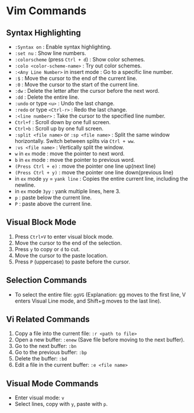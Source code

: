 # Vim Commands

## Syntax Highlighting
- `:Syntax on` : Enable syntax highlighting.
- `:set nu` : Show line numbers.
- `:colorscheme` (press `Ctrl + d`) : Show color schemes.
- `:colo <color-scheme-name>` : Try out color schemes.
- `:<Any Line Number>` in insert mode : Go to a specific line number.
- `:$` : Move the cursor to the end of the current line.
- `:0` : Move the cursor to the start of the current line.
- `:dw` : Delete the letter after the cursor before the next word.
- `:dd` : Delete the entire line.
- `:undo` or type `<u>` : Undo the last change.
- `:redo` or type `<Ctrl-r>` : Redo the last change.
- `:<line number>` : Take the cursor to the specified line number.
- `Ctrl+f` : Scroll down by one full screen.
- `Ctrl+b` : Scroll up by one full screen.
- `:split <file name>` or `:sp <file name>` : Split the same window horizontally. Switch between splits via `Ctrl + ww`.
- `:vs <file name>` : Vertically split the window.
- `w` in `ex` mode : move the pointer to next word.
- `b` in `ex` mode : move the pointer to previous word.
- `(Press Ctrl + e)` : move the pointer one line up(next line) 
- `(Press Ctrl + y)` : move the pointer one line down(previous line)
-  in `ex` mode `yy` = `yank line` : Copies the entire current line, including the newline.
-  in `ex` mode `3yy` : yank multiple lines, here 3.
-  `p` : paste below the current line.
-  `P` : paste above the current line. 




## Visual Block Mode
1. Press `Ctrl+V` to enter visual block mode.
2. Move the cursor to the end of the selection.
3. Press `y` to copy or `d` to cut.
4. Move the cursor to the paste location.
5. Press `P` (uppercase) to paste before the cursor.

## Selection Commands
- To select the entire file: `ggVG` (Explanation: gg moves to the first line, V enters Visual Line mode, and Shift+g moves to the last line).

## Vi Related Commands
1. Copy a file into the current file: `:r <path to file>`
2. Open a new buffer: `:enew` (Save file before moving to the next buffer).
3. Go to the next buffer: `:bn`
4. Go to the previous buffer: `:bp`
5. Delete the buffer: `:bd`
6. Edit a file in the current buffer: `:e <file name>`

## Visual Mode Commands
- Enter visual mode: `v`
- Select lines, copy with `y`, paste with `p`.
